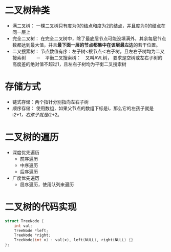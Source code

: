 # 二叉树种类 

- 满二叉树： 一棵二叉树只有度为0的结点和度为2的结点，并且度为0的结点在同一层上  
- 完全二叉树： 在完全二叉树中，除了最底层节点可能没填满外，其余每层节点数都达到最大值，并且**最下面一层的节点都集中在该层最左边**的若干位置。  
- 二叉搜索树： 节点数值有序：左子树<根节点＜右子树，且左右子树均为二叉搜索树　　
－　平衡二叉搜索树：　又叫AVL树， 要求是空树或左右子树的高度差的绝对值不超过1，且左右子树均为平衡二叉搜索树  

# 存储方式  
- 链式存储：两个指针分别指向左右子树  
- 顺序存储： 使用数组，如果父节点的数组下标是i，那么它的左孩子就是i*2+1，右孩子就是i*2+2。 

# 二叉树的遍历 
- 深度优先遍历
    - 前序遍历 
    - 中序遍历
    - 后序遍历
- 广度优先遍历
    - 层序遍历，使用队列来遍历 

# 二叉树的代码实现 
```cpp
struct TreeNode {
    int val;
    TreeNode *left;
    TreeNode *right;
    TreeNode(int x) : val(x), left(NULL), right(NULL) {}
};
```

